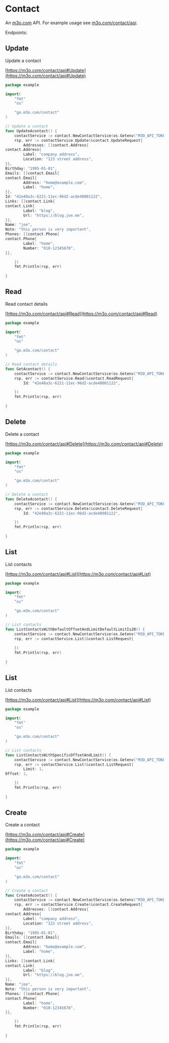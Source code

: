 # Contact

An [m3o.com](https://m3o.com) API. For example usage see [m3o.com/contact/api](https://m3o.com/contact/api).

Endpoints:

## Update

Update a contact


[https://m3o.com/contact/api#Update](https://m3o.com/contact/api#Update)

```go
package example

import(
	"fmt"
	"os"

	"go.m3o.com/contact"
)

// Update a contact
func UpdateAcontact() {
	contactService := contact.NewContactService(os.Getenv("M3O_API_TOKEN"))
	rsp, err := contactService.Update(&contact.UpdateRequest{
		Addresses: []contact.Address{
contact.Address{
		Label: "company address",
		Location: "123 street address",
}},
Birthday: "1995-01-01",
Emails: []contact.Email{
contact.Email{
		Address: "home@example.com",
		Label: "home",
}},
Id: "42e48a3c-6221-11ec-96d2-acde48001122",
Links: []contact.Link{
contact.Link{
		Label: "blog",
		Url: "https://blog.joe.me",
}},
Name: "joe",
Note: "this person is very important",
Phones: []contact.Phone{
contact.Phone{
		Label: "home",
		Number: "010-12345678",
}},

	})
	fmt.Println(rsp, err)
	
}
```
## Read

Read contact details


[https://m3o.com/contact/api#Read](https://m3o.com/contact/api#Read)

```go
package example

import(
	"fmt"
	"os"

	"go.m3o.com/contact"
)

// Read contact details
func GetAcontact() {
	contactService := contact.NewContactService(os.Getenv("M3O_API_TOKEN"))
	rsp, err := contactService.Read(&contact.ReadRequest{
		Id: "42e48a3c-6221-11ec-96d2-acde48001122",

	})
	fmt.Println(rsp, err)
	
}
```
## Delete

Delete a contact


[https://m3o.com/contact/api#Delete](https://m3o.com/contact/api#Delete)

```go
package example

import(
	"fmt"
	"os"

	"go.m3o.com/contact"
)

// Delete a contact
func DeleteAcontact() {
	contactService := contact.NewContactService(os.Getenv("M3O_API_TOKEN"))
	rsp, err := contactService.Delete(&contact.DeleteRequest{
		Id: "42e48a3c-6221-11ec-96d2-acde48001122",

	})
	fmt.Println(rsp, err)
	
}
```
## List

List contacts


[https://m3o.com/contact/api#List](https://m3o.com/contact/api#List)

```go
package example

import(
	"fmt"
	"os"

	"go.m3o.com/contact"
)

// List contacts
func ListContactsWithDefaultOffsetAndLimitDefaultLimitIs20() {
	contactService := contact.NewContactService(os.Getenv("M3O_API_TOKEN"))
	rsp, err := contactService.List(&contact.ListRequest{
		
	})
	fmt.Println(rsp, err)
	
}
```
## List

List contacts


[https://m3o.com/contact/api#List](https://m3o.com/contact/api#List)

```go
package example

import(
	"fmt"
	"os"

	"go.m3o.com/contact"
)

// List contacts
func ListContactsWithSpecificOffsetAndLimit() {
	contactService := contact.NewContactService(os.Getenv("M3O_API_TOKEN"))
	rsp, err := contactService.List(&contact.ListRequest{
		Limit: 1,
Offset: 1,

	})
	fmt.Println(rsp, err)
	
}
```
## Create

Create a contact


[https://m3o.com/contact/api#Create](https://m3o.com/contact/api#Create)

```go
package example

import(
	"fmt"
	"os"

	"go.m3o.com/contact"
)

// Create a contact
func CreateAcontact() {
	contactService := contact.NewContactService(os.Getenv("M3O_API_TOKEN"))
	rsp, err := contactService.Create(&contact.CreateRequest{
		Addresses: []contact.Address{
contact.Address{
		Label: "company address",
		Location: "123 street address",
}},
Birthday: "1995-01-01",
Emails: []contact.Email{
contact.Email{
		Address: "home@example.com",
		Label: "home",
}},
Links: []contact.Link{
contact.Link{
		Label: "blog",
		Url: "https://blog.joe.me",
}},
Name: "joe",
Note: "this person is very important",
Phones: []contact.Phone{
contact.Phone{
		Label: "home",
		Number: "010-12345678",
}},

	})
	fmt.Println(rsp, err)
	
}
```
